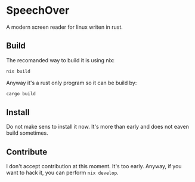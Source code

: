 # SpeechOver

A modern screen reader for linux writen in rust.


## Build

The recomanded way to build it is using nix:

```bash
nix build
```

Anyway it's a rust only program so it can be build by:

```bash
cargo build
```

## Install

Do not make sens to install it now. It's more than early and does not eaven build sometimes.

## Contribute

I don't accept contribution at this moment. It's too early.
Anyway, if you want to hack it, you can perform `nix develop`.
